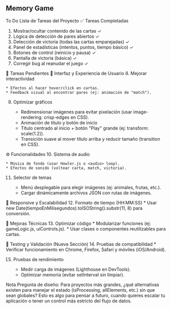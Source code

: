 ## Memory Game

To Do
Lista de Tareas del Proyecto
✅ Tareas Completadas
1. Mostrar/ocultar contenido de las cartas ✓
2. Lógica de detección de pares abiertos ✓
3. Detección de victoria (todas las cartas emparejadas) ✓
4. Panel de estadísticas (intentos, puntos, tiempo básico) ✓
5. Botones de control (reinicio y pausa) ✓
6. Pantalla de victoria (básica) ✓
7. Corregir bug al reanudar el juego ✓

📝 Tareas Pendientes
🎨 Interfaz y Experiencia de Usuario
8. Mejorar interactividad

    * Efectos al hacer hover/click en cartas.
    * Feedback visual al encontrar pares (ej: animación de "match").

9. Optimizar gráficos

    * Redimensionar imágenes para evitar pixelación (usar image-rendering: crisp-edges en CSS).
    * Animación de título y botón de inicio
    * Título centrado al inicio + botón "Play" grande (ej: transform: scale(1.2)).
    * Transición suave al mover título arriba y reducir tamaño (transition en CSS).

⚙️ Funcionalidades
10. Sistema de audio

    * Música de fondo (usar Howler.js o <audio> loop).
    * Efectos de sonido (voltear carta, match, victoria).

11. Selector de temas

    * Menú desplegable para elegir imágenes (ej: animales, frutas, etc.).
    * Cargar dinámicamente archivos JSON con rutas de imágenes.

📱 Responsive y Escalabilidad
12. Formato de tiempo (HH:MM:SS)
    * Usar new Date(tiempoEnMilisegundos).toISOString().substr(11, 8) para conversión.

🔧 Mejoras Técnicas
13. Optimizar código
    * Modularizar funciones (ej: gameLogic.js, uiControls.js).
    * Usar clases o componentes reutilizables para cartas.

🧪 Testing y Validación (Nueva Sección)
14. Pruebas de compatibilidad
    * Verificar funcionamiento en Chrome, Firefox, Safari y móviles (iOS/Android).

15. Pruebas de rendimiento

    * Medir carga de imágenes (Lighthouse en DevTools).
    * Optimizar memoria (evitar setInterval sin limpiar).


Nota
Pregunta de diseño: Para proyectos más grandes, ¿qué alternativas existen para manejar el estado (isProcessing, allElements, etc.) sin que sean globales? Esto es algo para pensar a futuro, cuando quieres escalar tu aplicación o tener un control más estricto del flujo de datos. 
